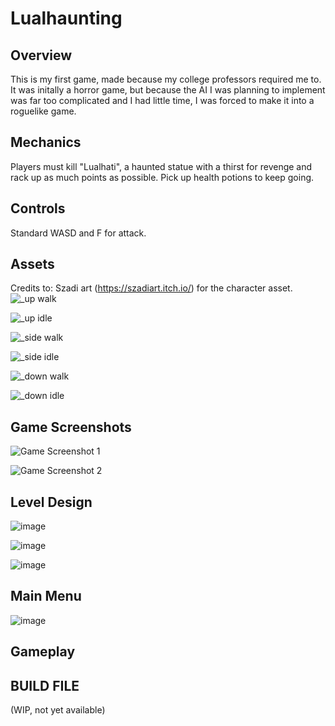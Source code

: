 # Lualhaunting
 ## Overview
This is my first game, made because my college professors required me to. It was initally a horror game, but because the AI I was planning to implement was far too complicated and I had little time, I was forced to make it into a roguelike game.

## Mechanics
Players must kill "Lualhati", a haunted statue with a thirst for revenge and rack up as much points as possible. 
Pick up health potions to keep going.

## Controls
Standard WASD and F for attack.

## Assets
Credits to: Szadi art (https://szadiart.itch.io/) for the character asset.
![_up walk](https://github.com/KrappaBaited/Lualhaunting/assets/116071036/5c743ccf-d7d0-4852-8881-5b1e44b53eef)

![_up idle](https://github.com/KrappaBaited/Lualhaunting/assets/116071036/15a00733-77f3-40ce-bd3b-47d91c81755b)

![_side walk](https://github.com/KrappaBaited/Lualhaunting/assets/116071036/4d8cf419-4e99-4f14-805b-4ce4a3e37101)

![_side idle](https://github.com/KrappaBaited/Lualhaunting/assets/116071036/171d3b7a-0bc6-4687-8ad7-aff52da8bd86)

![_down walk](https://github.com/KrappaBaited/Lualhaunting/assets/116071036/20fdc747-1f37-4404-b9c4-c24e1f4e1e4a)

![_down idle](https://github.com/KrappaBaited/Lualhaunting/assets/116071036/6944b1d3-d6c7-4813-a655-e17cecdaf1bc)


## Game Screenshots
![Game Screenshot 1](https://github.com/KrappaBaited/Lualhaunting/assets/116071036/ba9a4faf-786e-4a0e-9e58-8687c98d40a7)

![Game Screenshot 2](https://github.com/KrappaBaited/Lualhaunting/assets/116071036/14eb8089-0111-431b-b89c-1e5709d76707)

## Level Design
![image](https://github.com/KrappaBaited/Lualhaunting/assets/116071036/c60232ef-5276-457e-a6a9-254d0cece776)

![image](https://github.com/KrappaBaited/Lualhaunting/assets/116071036/c4becf75-f5f1-497c-80a2-1c7170e0a414)

![image](https://github.com/KrappaBaited/Lualhaunting/assets/116071036/22e28e3c-a15a-4785-9f4f-8e4185ad5d07)


## Main Menu
![image](https://github.com/KrappaBaited/Lualhaunting/assets/116071036/6f90a168-4ee3-4439-a008-0a295678108f)

## Gameplay


## BUILD FILE 

(WIP, not yet available)

